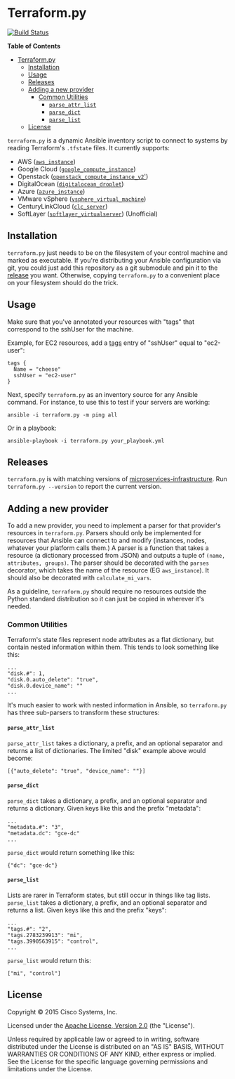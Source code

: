 # Terraform.py

[![Build Status](https://travis-ci.org/CiscoCloud/terraform.py.svg)](https://travis-ci.org/CiscoCloud/terraform.py)

<!-- markdown-toc start - Don't edit this section. Run M-x markdown-toc/generate-toc again -->
**Table of Contents**

- [Terraform.py](#terraformpy)
    - [Installation](#installation)
    - [Usage](#usage)
    - [Releases](#releases)
    - [Adding a new provider](#adding-a-new-provider)
        - [Common Utilities](#common-utilities)
            - [`parse_attr_list`](#parseattrlist)
            - [`parse_dict`](#parsedict)
            - [`parse_list`](#parselist)
    - [License](#license)

<!-- markdown-toc end -->

`terraform.py` is a dynamic Ansible inventory script to connect to systems by
reading Terraform's `.tfstate` files. It currently supports:

 - AWS ([`aws_instance`](https://www.terraform.io/docs/providers/aws/r/instance.html))
 - Google Cloud ([`google_compute_instance`](https://www.terraform.io/docs/providers/google/r/compute_instance.html))
 - Openstack ([`openstack_compute_instance_v2`'](https://www.terraform.io/docs/providers/openstack/r/compute_instance_v2.html))
 - DigitalOcean ([`digitalocean_droplet`](http://terraform.io/docs/providers/do/r/droplet.html))
 - Azure ([`azure_instance`](https://www.terraform.io/docs/providers/azure/r/instance.html))
 - VMware vSphere ([`vsphere_virtual_machine`](https://www.terraform.io/docs/providers/vsphere/r/virtual_machine.html))
 - CenturyLinkCloud ([`clc_server`](https://www.terraform.io/docs/providers/clc/r/server.html))
 - SoftLayer ([`softlayer_virtualserver`](https://github.com/finn-no/terraform-provider-softlayer)) (Unofficial)

## Installation

`terraform.py` just needs to be on the filesystem of your control machine and
marked as executable. If you're distributing your Ansible configuration via git,
you could just add this repository as a git submodule and pin it to the
[release](#releases) you want. Otherwise, copying `terraform.py` to a convenient
place on your filesystem should do the trick.

## Usage

Make sure that you've annotated your resources with "tags" that correspond to the sshUser for the machine.

Example, for EC2 resources, add a [tags](https://www.terraform.io/docs/providers/aws/r/instance.html#tags) entry of "sshUser" equal to "ec2-user":
	
	tags {
      Name = "cheese"
      sshUser = "ec2-user"
    }

Next, specify `terraform.py` as an inventory source for any Ansible command. For
instance, to use this to test if your servers are working:

    ansible -i terraform.py -m ping all

Or in a playbook:

    ansible-playbook -i terraform.py your_playbook.yml

## Releases

`terraform.py` is with matching versions of
[microservices-infrastructure](https://github.com/CiscoCloud/microservices-infrastructure).
Run `terraform.py --version` to report the current version.

## Adding a new provider

To add a new provider, you need to implement a parser for that provider's
resources in `terraform.py`. Parsers should only be implemented for resources
that Ansible can connect to and modify (instances, nodes, whatever your platform
calls them.) A parser is a function that takes a resource (a dictionary
processed from JSON) and outputs a tuple of `(name, attributes, groups)`. The
parser should be decorated with the `parses` decorator, which takes the name of
the resource (EG `aws_instance`). It should also be decorated with
`calculate_mi_vars`.

As a guideline, `terraform.py` should require no resources outside the Python
standard distribution so it can just be copied in wherever it's needed.

### Common Utilities

Terraform's state files represent node attributes as a flat dictionary, but
contain nested information within them. This tends to look something like this:

    ...
    "disk.#": 1,
    "disk.0.auto_delete": "true",
    "disk.0.device_name": ""
    ...

It's much easier to work with nested information in Ansible, so `terraform.py`
has three sub-parsers to transform these structures:

#### `parse_attr_list`

`parse_attr_list` takes a dictionary, a prefix, and an optional separator and
returns a list of dictionaries. The limited "disk" example above would become:

    [{"auto_delete": "true", "device_name": ""}]

#### `parse_dict`

`parse_dict` takes a dictionary, a prefix, and an optional separator and returns
a dictionary. Given keys like this and the prefix "metadata":

    ...
    "metadata.#": "3",
    "metadata.dc": "gce-dc"
    ...

`parse_dict` would return something like this:

    {"dc": "gce-dc"}

#### `parse_list`

Lists are rarer in Terraform states, but still occur in things like tag lists.
`parse_list` takes a dictionary, a prefix, and an optional separator and returns
a list. Given keys like this and the prefix "keys":

    ...
    "tags.#": "2",
    "tags.2783239913": "mi",
    "tags.3990563915": "control",
    ...

`parse_list` would return this:

    ["mi", "control"]

## License

Copyright © 2015 Cisco Systems, Inc.

Licensed under the
[Apache License, Version 2.0](http://www.apache.org/licenses/LICENSE-2.0) (the
"License").

Unless required by applicable law or agreed to in writing, software distributed
under the License is distributed on an "AS IS" BASIS, WITHOUT WARRANTIES OR
CONDITIONS OF ANY KIND, either express or implied. See the License for the
specific language governing permissions and limitations under the License.
